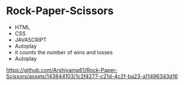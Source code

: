 # Rock-Paper-Scissors
- HTML
- CSS
- JAVASCRIPT
- Autoplay
- it counts the number of wins and losses
- Autoplay
  

https://github.com/Arshiyamp61/Rock-Paper-Scissors/assets/143844103/1c2f4277-c21d-4c2f-ba23-a11496343d16

